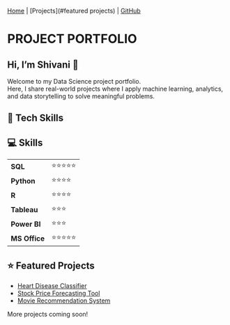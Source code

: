 [Home](index.md) | [Projects](#featured projects) | [GitHub](https://github.com/sh1vb)

# PROJECT PORTFOLIO

## Hi, I’m Shivani 👋

Welcome to my Data Science project portfolio.  
Here, I share real-world projects where I apply machine learning, analytics, and data storytelling to solve meaningful problems.

## 🔭 Tech Skills
<h2>💻 Skills</h2>

<table>
  <tr>
    <td><strong>SQL</strong></td>
    <td>⭐⭐⭐⭐⭐</td>
  </tr>
  <tr>
    <td><strong>Python</strong></td>
    <td>⭐⭐⭐⭐</td>
  </tr>
  <tr>
    <td><strong>R</strong></td>
    <td>⭐⭐⭐⭐</td>
  </tr>
  <tr>
    <td><strong>Tableau</strong></td>
    <td>⭐⭐⭐</td>
  </tr>
  <tr>
    <td><strong>Power BI</strong></td>
    <td>⭐⭐⭐</td>
  </tr>
  <tr>
    <td><strong>MS Office</strong></td>
    <td>⭐⭐⭐⭐⭐</td>
  </tr>
</table>


## ⭐ Featured Projects

- [Heart Disease Classifier](heart-disease-classifier.md)
- [Stock Price Forecasting Tool](stock-prediction.md)
- [Movie Recommendation System](movie-recommender.md)

More projects coming soon!
